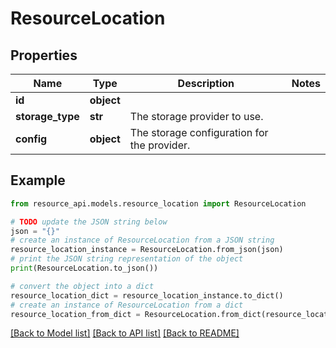 # ResourceLocation


## Properties

Name | Type | Description | Notes
------------ | ------------- | ------------- | -------------
**id** | **object** |  | 
**storage_type** | **str** | The storage provider to use. | 
**config** | **object** | The storage configuration for the provider. | 

## Example

```python
from resource_api.models.resource_location import ResourceLocation

# TODO update the JSON string below
json = "{}"
# create an instance of ResourceLocation from a JSON string
resource_location_instance = ResourceLocation.from_json(json)
# print the JSON string representation of the object
print(ResourceLocation.to_json())

# convert the object into a dict
resource_location_dict = resource_location_instance.to_dict()
# create an instance of ResourceLocation from a dict
resource_location_from_dict = ResourceLocation.from_dict(resource_location_dict)
```
[[Back to Model list]](../README.md#documentation-for-models) [[Back to API list]](../README.md#documentation-for-api-endpoints) [[Back to README]](../README.md)


